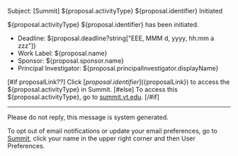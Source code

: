 Subject: [Summit] ${proposal.activityType} ${proposal.identifier} Initiated

${proposal.activityType} ${proposal.identifier} has been initiated.

* Deadline: ${proposal.deadline?string["EEE, MMM d, yyyy, hh:mm a zzz"]}
* Work Label: ${proposal.name}
* Sponsor: ${proposal.sponsor.name}
* Principal Investigator: ${proposal.principalInvestigator.displayName}

[#if proposalLink??]
Click [${proposal.identifier}](${proposalLink}) to access the ${proposal.activityType} in Summit.
[#else]
To access this ${proposal.activityType}, go to [summit.vt.edu](http://summit.vt.edu).
[/#if]

------------------------------------------------------------------------
Please do not reply, this message is system generated.

To opt out of email notifications or update your email preferences, go to [Summit](http://summit.vt.edu), click your name in the upper right corner and then User Preferences.
